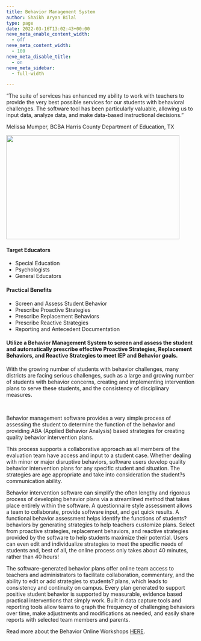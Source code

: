 ```yaml
---
title: Behavior Management System
author: Shaikh Aryan Bilal
type: page
date: 2022-03-16T13:02:43+00:00
neve_meta_enable_content_width:
  - off
neve_meta_content_width:
  - 100
neve_meta_disable_title:
  - on
neve_meta_sidebar:
  - full-width

---
```

“The suite of services has enhanced my ability to work with teachers to provide the very best possible services for our students with behavioral challenges. The software tool has been particularly valuable, allowing us to input data, analyze data, and make data-based instructional decisions.”

Melissa Mumper, BCBA Harris County Department of Education, TX

<img width="460" height="276" src="https://backbone.atnr.com.pk/wp-content/uploads/2022/03/Effective-behaviour-manag-0081.jpg" alt="" loading="lazy" srcset="https://backbone.atnr.com.pk/wp-content/uploads/2022/03/Effective-behaviour-manag-0081.jpg 460w, https://backbone.atnr.com.pk/wp-content/uploads/2022/03/Effective-behaviour-manag-0081-300x180.jpg 300w" sizes="(max-width: 460px) 100vw, 460px" /> 

#### Target Educators

  * Special Education
  * Psychologists
  * General Educators

#### Practical Benefits  


  * Screen and Assess Student Behavior
  * Prescribe Proactive Strategies
  * Prescribe Replacement Behaviors
  * Prescribe Reactive Strategies
  * Reporting and Antecedent Documentation

#### Utilize a Behavior Management System to screen and assess the student and automatically prescribe effective Proactive Strategies, Replacement Behaviors, and Reactive Strategies to meet IEP and Behavior goals.

With the growing number of students with behavior challenges, many districts are facing serious challenges, such as a large and growing number of students with behavior concerns, creating and implementing intervention plans to serve these students, and the consistency of disciplinary measures.

 

Behavior management software provides a very simple process of assessing the student to determine the function of the behavior and providing ABA (Applied Behavior Analysis) based strategies for creating quality behavior intervention plans.

This process supports a collaborative approach as all members of the evaluation team have access and input to a student case. Whether dealing with minor or major disruptive behaviors, software users develop quality behavior intervention plans for any specific student and situation. The strategies are age appropriate and take into consideration the student?s communication ability.

Behavior intervention software can simplify the often lengthy and rigorous process of developing behavior plans via a streamlined method that takes place entirely within the software. A questionnaire style assessment allows a team to collaborate, provide software input, and get quick results. A functional behavior assessment helps identify the functions of students? behaviors by generating strategies to help teachers customize plans. Select from proactive strategies, replacement behaviors, and reactive strategies provided by the software to help students maximize their potential. Users can even edit and individualize strategies to meet the specific needs of students and, best of all, the online process only takes about 40 minutes, rather than 40 hours!

The software-generated behavior plans offer online team access to teachers and administrators to facilitate collaboration, commentary, and the ability to edit or add strategies to students? plans, which leads to consistency and continuity on campus. Every plan generated to support positive student behavior is supported by measurable, evidence based practical interventions that simply work. Built in data capture tools and reporting tools allow teams to graph the frequency of challenging behaviors over time, make adjustments and modifications as needed, and easily share reports with selected team members and parents.

Read more about the Behavior Online Workshops [HERE][1].

 [1]: http://www.backbonecommunications.com/aba-evidence-based-practices "ABA Evidence Based Pracitces"